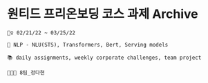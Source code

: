 # 원티드 프리온보딩 코스 과제 Archive



    🏃‍♀️ 02/21/22 ~ 03/25/22 

    📕 NLP - NLU(STS), Transformers, Bert, Serving models
    
    📚 daily assignments, weekly corporate challenges, team project

    👩🏻‍💻 8팀_정다현

